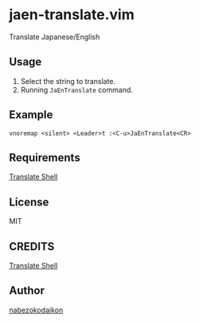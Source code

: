 # jaen-translate.vim
Translate Japanese/English

## Usage
1. Select the string to translate.
1. Running `JaEnTranslate` command.

## Example
```
vnoremap <silent> <Leader>t :<C-u>JaEnTranslate<CR>
```

## Requirements
[Translate Shell](https://github.com/soimort/translate-shell)

## License
MIT

## CREDITS
[Translate Shell](https://github.com/soimort/translate-shell)

## Author
[nabezokodaikon](https://github.com/nabezokodaikon)
